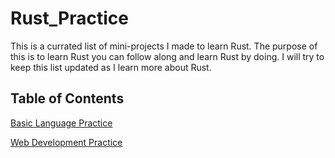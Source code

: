 # Rust_Practice
This is a currated list of mini-projects I made to learn Rust. The purpose of this is to learn Rust you can follow along and learn Rust by doing. I will try to keep this list updated as I learn more about Rust.

## Table of Contents

[Basic Language Practice](basic_language_practice/)

[Web Development Practice](web_development/)


